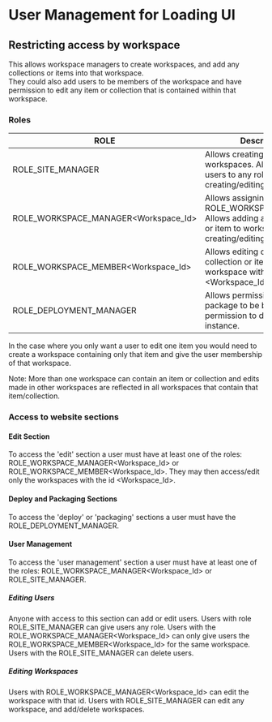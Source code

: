 # User Management for Loading UI

## Restricting access by workspace

This allows workspace managers to create workspaces, and add any collections or items into that workspace.  
They could also add users to be members of the workspace and have permission to edit
 any item or collection that is contained within that workspace. 

### Roles

| ROLE       	                            | Description                                      	                                                                            | 
|----------------------------------------	|-----------------------------------------------------------------------------------------------------------------------------	|
| ROLE_SITE_MANAGER                         | Allows creating new workspaces.  Allows assigning users to any role.  Allows creating/editing users.                          |
| ROLE_WORKSPACE_MANAGER<Workspace_Id>  	| Allows assigning ROLE_WORKSPACE_MEMBER.   Allows adding any collection or item to workspace. Allows creating/editing users.   |
| ROLE_WORKSPACE_MEMBER<Workspace_Id>       | Allows editing of any collection or item within the workspace with id <Workspace_Id>.                                        	|
| ROLE_DEPLOYMENT_MANAGER 	                | Allows permission to trigger a package to be built.  Allows permission to deploy to any instance. 	                        |

In the case where you only want a user to edit one item you would need to create a workspace containing only that item 
and give the user membership of that workspace. 

Note: More than one workspace can contain an item or collection and edits made in other workspaces are reflected in all
 workspaces that contain that item/collection.

### Access to website sections

#### Edit Section
To access the 'edit' section a user must have at least one of the roles: ROLE_WORKSPACE_MANAGER<Workspace_Id> or 
ROLE_WORKSPACE_MEMBER<Workspace_Id>.  They may then access/edit only the workspaces with the id <Workspace_Id>.

#### Deploy and Packaging Sections
To access the 'deploy' or 'packaging' sections a user must have the ROLE_DEPLOYMENT_MANAGER.

#### User Management
To access the 'user management' section a user must have at least one of the roles: ROLE_WORKSPACE_MANAGER<Workspace_Id>
 or ROLE_SITE_MANAGER. 
 
 ##### Editing Users
 Anyone with access to this section can add or edit users. Users with role 
 ROLE_SITE_MANAGER can give users any role.  Users with the ROLE_WORKSPACE_MANAGER<Workspace_Id> can only give
 users the ROLE_WORKSPACE_MEMBER<Workspace_Id> for the same workspace.
 Users with the ROLE_SITE_MANAGER can delete users.

 ##### Editing Workspaces
 Users with ROLE_WORKSPACE_MANAGER<Workspace_Id> can edit the workspace with that id. 
 Users with ROLE_SITE_MANAGER can edit any workspace, and add/delete workspaces.
